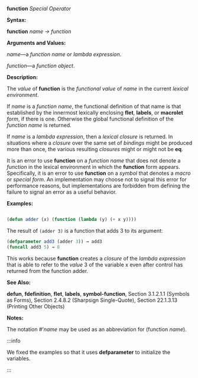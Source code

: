 **function** *Special Operator*

**Syntax:**

**function** *name → function*

**Arguments and Values:**

*name*—a *function name* or *lambda expression*.

*function*—a *function object*.

**Description:**

The *value* of **function** is the *functional value* of *name* in the current *lexical environment*.

If *name* is a *function name*, the functional definition of that name is that established by the innermost lexically enclosing **flet**, **labels**, or **macrolet** *form*, if there is one. Otherwise the global functional definition of the *function name* is returned.

If *name* is a *lambda expression*, then a *lexical closure* is returned. In situations where a *closure* over the same set of *bindings* might be produced more than once, the various resulting *closures* might or might not be **eq**.

It is an error to use **function** on a *function name* that does not denote a *function* in the lexical environment in which the **function** form appears. Specifically, it is an error to use **function** on a *symbol* that denotes a *macro* or *special form*. An implementation may choose not to signal this error for performance reasons, but implementations are forbidden from defining the failure to signal an error as a useful behavior.

**Examples:**

```lisp

(defun adder (x) (function (lambda (y) (+ x y)))) 
```

The result of `(adder 3)` is a function that adds 3 to its argument:

```lisp
(defparameter add3 (adder 3)) → add3
(funcall add3 5) → 8 
```

This works because **function** creates a *closure* of the *lambda expression* that is able to refer to the *value* 3 of the variable x even after control has returned from the function adder.

**See Also:**

**defun**, **fdefinition**, **flet**, **labels**, **symbol-function**, Section 3.1.2.1.1 (Symbols as Forms), Section 2.4.8.2 (Sharpsign Single-Quote), Section 22.1.3.13 (Printing Other Objects)

**Notes:**

The notation #’*name* may be used as an abbreviation for (function *name*).

:::info

We fixed the examples so that it uses **defparameter** to initialize
the variables.

:::
